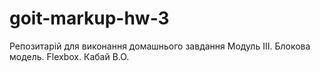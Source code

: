 # goit-markup-hw-3
Репозитарій для виконання домашнього завдання Модуль ІIІ. Блокова модель. Flexbox. Кабай В.О.
